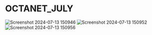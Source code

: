 # OCTANET_JULY
![Screenshot 2024-07-13 150946](https://github.com/user-attachments/assets/8512f547-c60b-403e-b83d-74b23b740655)
![Screenshot 2024-07-13 150952](https://github.com/user-attachments/assets/2538015b-9e3e-4cf5-aa4d-ef463042c10b)
![Screenshot 2024-07-13 150956](https://github.com/user-attachments/assets/ed27c127-9bb3-42e8-be5f-6252dc3ccc07)


